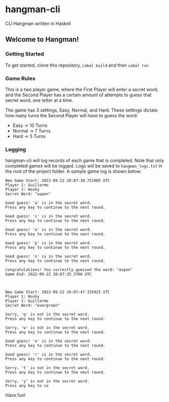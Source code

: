 # hangman-cli
CLI Hangman written in Haskell

## Welcome to Hangman!
### Getting Started
To get started, clone this repository, `cabal build` and then `cabal run`

### Game Rules
This is a two player game, where the First Player will enter a secret word, and the Second Player has a certain amount of attempts to guess that secret word, one letter at a time.

The game has 3 settings, Easy, Normal, and Hard. These settings dictate how many turns the Second Player will have to guess the word:
 * Easy     -> 10 Turns
 * Normal   -> 7 Turns
 * Hard     -> 5 Turns

### Logging
hangman-cli will log records of each game that is completed. Note that only completed games will be logged. Logs will be saved to `hangman_logs.txt` in the root of the project folder. A sample game log is shown below:
```
New Game Start: 2022-09-22 20:07:30.751905 UTC
Player 1: Guillermo
Player 2: Hosky
Secret Word: "aspen"

Good guess! 'a' is in the secret word.
Press any key to continue to the next round.

Good guess! 's' is in the secret word.
Press any key to continue to the next round.

Good guess! 'e' is in the secret word.
Press any key to continue to the next round.

Good guess! 'p' is in the secret word.
Press any key to continue to the next round.

Good guess! 'n' is in the secret word.
Press any key to continue to the next round.

Congratulations! You correctly guessed the word: "aspen"
Game End: 2022-09-22 20:07:35.3766 UTC



New Game Start: 2022-09-22 20:07:47.155425 UTC
Player 1: Hosky
Player 2: Guillermo
Secret Word: "evergreen"

Sorry, 'q' is not in the secret word.
Press any key to continue to the next round.

Sorry, 'w' is not in the secret word.
Press any key to continue to the next round.

Good guess! 'e' is in the secret word.
Press any key to continue to the next round.

Good guess! 'r' is in the secret word.
Press any key to continue to the next round.

Sorry, 't' is not in the secret word.
Press any key to continue to the next round.

Sorry, 'y' is not in the secret word.
Press any key to co
```

Have fun!
